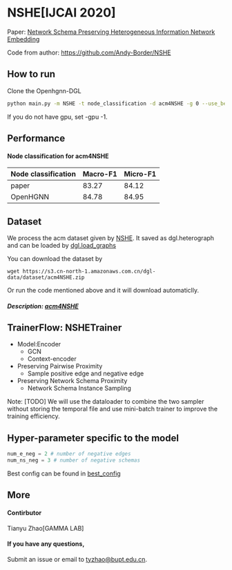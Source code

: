 # NSHE[IJCAI 2020]

Paper: [Network Schema Preserving Heterogeneous Information Network Embedding](https://www.ijcai.org/Proceedings/2020/0190.pdf)

Code from author: https://github.com/Andy-Border/NSHE

## How to run

Clone the Openhgnn-DGL

```bash
python main.py -m NSHE -t node_classification -d acm4NSHE -g 0 --use_best_config
```

If you do not have gpu, set -gpu -1.

## Performance

#### Node classification for acm4NSHE

| Node classification | Macro-F1 | Micro-F1 |
| ------------------- | -------- | -------- |
| paper               | 83.27    | 84.12    |
| OpenHGNN            | 84.78    | 84.95    |

## Dataset

We process the acm dataset given by [NSHE](https://github.com/Andy-Border/NSHE/tree/master/data). It saved as dgl.heterograph and can be loaded by [dgl.load_graphs](https://docs.dgl.ai/en/latest/generated/dgl.load_graphs.html)

You can download the dataset by

```
wget https://s3.cn-north-1.amazonaws.com.cn/dgl-data/dataset/acm4NSHE.zip
```

Or run the code mentioned above and it will download automaticlly.

##### Description: [acm4NSHE](../../dataset/#acm)

## TrainerFlow: NSHETrainer

- Model:Encoder
  - GCN
  - Context-encoder
- Preserving Pairwise Proximity
  - Sample positive edge and negative edge
- Preserving Network Schema Proximity
  - Network Schema Instance Sampling

Note: [TODO] We will use the dataloader to combine the two sampler without storing the temporal file and use mini-batch trainer to improve the training efficiency.

## Hyper-parameter specific to the model

```python
num_e_neg = 2 # number of negative edges
num_ns_neg = 3 # number of negative schemas
```

Best config can be found in [best_config](../../utils/best_config.py)

## More

#### Contirbutor

Tianyu Zhao[GAMMA LAB]

#### If you have any questions,

Submit an issue or email to [tyzhao@bupt.edu.cn](mailto:tyzhao@bupt.edu.cn).